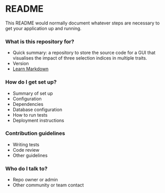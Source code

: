 # README #

This README would normally document whatever steps are necessary to get your application up and running.

### What is this repository for? ###

* Quick summary: a repository to store the source code for a GUI that visualises the impact of three selection indices in multiple traits.
* Version
* [Learn Markdown](https://bitbucket.org/tutorials/markdowndemo)

### How do I get set up? ###

* Summary of set up
* Configuration
* Dependencies
* Database configuration
* How to run tests
* Deployment instructions

### Contribution guidelines ###

* Writing tests
* Code review
* Other guidelines

### Who do I talk to? ###

* Repo owner or admin
* Other community or team contact